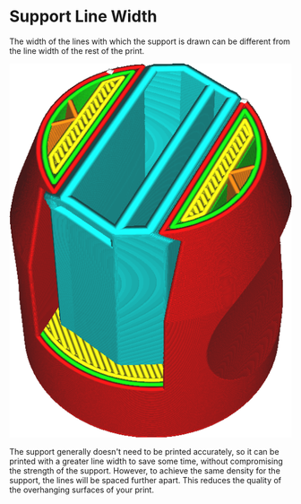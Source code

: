 Support Line Width
====
The width of the lines with which the support is drawn can be different from the line width of the rest of the print.

![The lines of support are wider than the rest of the lines](../images/support_line_width.png)

The support generally doesn't need to be printed accurately, so it can be printed with a greater line width to save some time, without compromising the strength of the support. However, to achieve the same density for the support, the lines will be spaced further apart. This reduces the quality of the overhanging surfaces of your print.